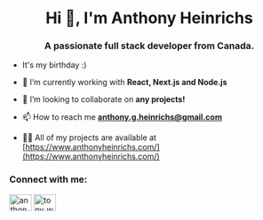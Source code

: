 <h1 align="center">Hi 👋, I'm Anthony Heinrichs</h1>
<h3 align="center">A passionate full stack developer from Canada.</h3>

- It's my birthday :) 

- 🌱 I’m currently working with **React, Next.js and Node.js**

- 👯 I’m looking to collaborate on **any projects!**

- 📫 How to reach me **anthony.g.heinrichs@gmail.com**

- 👨‍💻 All of my projects are available at [https://www.anthonyheinrichs.com/](https://www.anthonyheinrichs.com/)

<h3 align="left">Connect with me:</h3>
<p align="left">
<a href="https://linkedin.com/in/anthony-heinrichs-139771a9" target="blank"><img align="center" src="https://raw.githubusercontent.com/rahuldkjain/github-profile-readme-generator/master/src/images/icons/Social/linked-in-alt.svg" alt="anthony-heinrichs-139771a9" height="30" width="40" /></a>
<a href="https://instagram.com/tony_wants_tacos" target="blank"><img align="center" src="https://raw.githubusercontent.com/rahuldkjain/github-profile-readme-generator/master/src/images/icons/Social/instagram.svg" alt="tony_wants_tacos" height="30" width="40" /></a>
</p>
